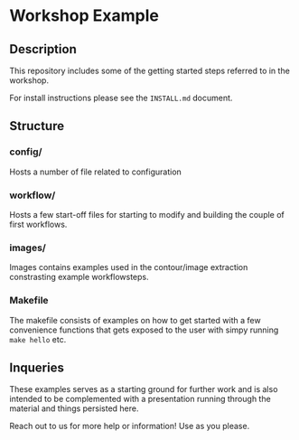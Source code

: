 
# Workshop Example

## Description
This repository includes some of the getting started steps referred to in the workshop.

For install instructions please see the `INSTALL.md` document.


## Structure
### config/
Hosts a number of file related to configuration
### workflow/
Hosts a few start-off files for starting to modify and building the couple of first workflows.
### images/
Images contains examples used in the contour/image extraction constrasting example workflowsteps.

### Makefile
The makefile consists of examples on how to get started with a few convenience functions that gets exposed to the user with simpy running `make hello` etc.



## Inqueries
These examples serves as a starting ground for further work and is also intended to be complemented with a presentation running through the material and things persisted here.

Reach out to us for more help or information! Use as you please.

